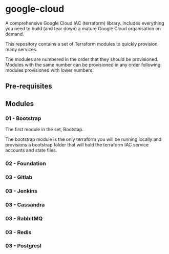 # google-cloud

A comprehensive Google Cloud IAC (terraform) library. Includes everything you need to build (and tear down) a mature Google Cloud organisation on demand.

This repository contains a set of Terraform modules to quickly provision many services.

The modules are numbered in the order that they should be provisioned. Modules with the same number can be provisioned in any order following modules provisioned with lower numbers.

## Pre-requisites



## Modules

### 01 - Bootstrap

The first module in the set, Bootstap.

The bootstrap module is the only terraform you will be running locally and provisions a bootstrap folder that will hold the terraform IAC service accounts and state files.

### 02 - Foundation

### 03 - Gitlab

### 03 - Jenkins

### 03 - Cassandra

### 03 - RabbitMQ

### 03 - Redis

### 03 - Postgresl
